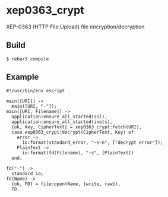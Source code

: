 xep0363_crypt
=============

XEP-0363 (HTTP File Upload) file encryption/decryption

Build
-----

    $ rebar3 compile

Example
-------

~~~
#!/usr/bin/env escript

main([URI]) ->
  main([URI, "-"]);
main([URI, Filename]) ->
  application:ensure_all_started(ssl),
  application:ensure_all_started(inets),
  {ok, Key, CipherText} = xep0363_crypt:fetch(URI),
  case xep0363_crypt:decrypt(CipherText, Key) of
    error ->
      io:format(standard_error, "~s~n", ["decrypt error"]);
    PlainText ->
      io:format(fd(Filename), "~s", [PlainText])
  end.

fd("-") ->
  standard_io;
fd(Name) ->
  {ok, FD} = file:open(Name, [write, raw]),
  FD.
~~~
